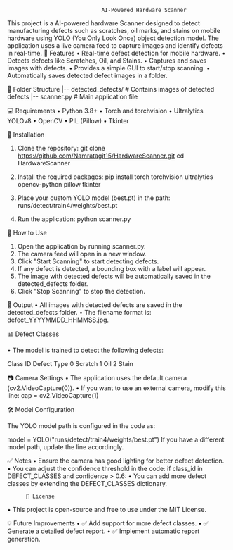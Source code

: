                                   AI-Powered Hardware Scanner
This project is a AI-powered hardware Scanner designed to detect manufacturing defects such as scratches, oil marks, and stains on mobile hardware using YOLO (You Only Look Once) object detection model. The application uses a live camera feed to capture images and identify defects in real-time.
🚀 Features
•	Real-time defect detection for mobile hardware.
•	Detects defects like Scratches, Oil, and Stains.
•	Captures and saves images with defects.
•	Provides a simple GUI to start/stop scanning.
•	Automatically saves detected defect images in a folder.

📂 Folder Structure
|-- detected_defects/       # Contains images of detected defects
|-- scanner.py              # Main application file

💻 Requirements
•	Python 3.8+
•	Torch and torchvision
•	Ultralytics YOLOv8
•	OpenCV
•	PIL (Pillow)
•	Tkinter

📜 Installation
1.	Clone the repository:
git clone https://github.com/Namratagit15/HardwareScanner.git
cd HardwareScanner

2.	Install the required packages:
pip install torch torchvision ultralytics opencv-python pillow tkinter

3.	Place your custom YOLO model (best.pt) in the path:
runs/detect/train4/weights/best.pt

4.	Run the application:
python scanner.py

🎥 How to Use
1.	Open the application by running scanner.py.
2.	The camera feed will open in a new window.
3.	Click "Start Scanning" to start detecting defects.
4.	If any defect is detected, a bounding box with a label will appear.
5.	The image with detected defects will be automatically saved in the detected_defects folder.
6.	Click "Stop Scanning" to stop the detection.

💾 Output
•	All images with detected defects are saved in the detected_defects folder.
•	The filename format is: defect_YYYYMMDD_HHMMSS.jpg.

📊 Defect Classes

•	The model is trained to detect the following defects:

Class ID	Defect Type
0	Scratch
1	Oil
2	Stain

📷 Camera Settings
•	The application uses the default camera (cv2.VideoCapture(0)).
•	If you want to use an external camera, modify this line:
cap = cv2.VideoCapture(1)

🛠 Model Configuration

The YOLO model path is configured in the code as:

model = YOLO("runs/detect/train4/weights/best.pt")
If you have a different model path, update the line accordingly.

✅ Notes
•	Ensure the camera has good lighting for better defect detection.
•	You can adjust the confidence threshold in the code:
if class_id in DEFECT_CLASSES and confidence > 0.6:
•	You can add more defect classes by extending the DEFECT_CLASSES dictionary.

          📜 License
•	This project is open-source and free to use under the MIT License.

💡 Future Improvements
•	✅ Add support for more defect classes.
•	✅ Generate a detailed defect report.
•	✅ Implement automatic report generation.

